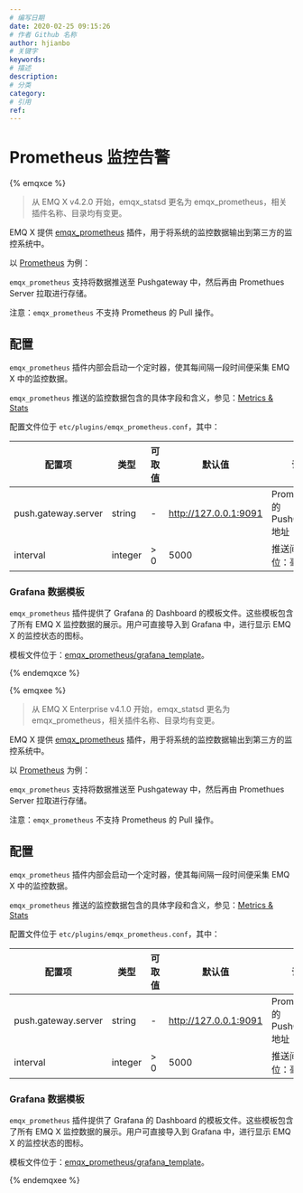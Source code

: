 ```yaml
---
# 编写日期
date: 2020-02-25 09:15:26
# 作者 Github 名称
author: hjianbo
# 关键字
keywords:
# 描述
description:
# 分类
category: 
# 引用
ref:
---
```



# Prometheus 监控告警

{% emqxce %}

> 从 EMQ X v4.2.0 开始，emqx_statsd 更名为 emqx_prometheus，相关插件名称、目录均有变更。

EMQ X 提供 [emqx_prometheus](https://github.com/emqx/emqx-prometheus) 插件，用于将系统的监控数据输出到第三方的监控系统中。

以 [Prometheus](https://prometheus.io) 为例：

`emqx_prometheus` 支持将数据推送至 Pushgateway 中，然后再由 Promethues Server 拉取进行存储。

注意：`emqx_prometheus` 不支持 Prometheus 的 Pull 操作。

## 配置

`emqx_prometheus` 插件内部会启动一个定时器，使其每间隔一段时间便采集 EMQ X 中的监控数据。

`emqx_prometheus` 推送的监控数据包含的具体字段和含义，参见：[Metrics & Stats](../advanced/metrics-and-stats.md)

配置文件位于 `etc/plugins/emqx_prometheus.conf`，其中：

|  配置项             | 类型    | 可取值    | 默认值                | 说明                           |
| ------------------- | ------- | --------- | --------------------- | ------------------------------ |
| push.gateway.server | string  | -         | http://127.0.0.1:9091 | Prometheus 的 PushGateway 地址 |
| interval            | integer | > 0       | 5000                  | 推送间隔，单位：毫秒           |

### Grafana 数据模板

`emqx_prometheus` 插件提供了 Grafana 的 Dashboard 的模板文件。这些模板包含了所有 EMQ X 监控数据的展示。用户可直接导入到 Grafana 中，进行显示 EMQ X 的监控状态的图标。

模板文件位于：[emqx_prometheus/grafana_template](https://github.com/emqx/emqx-prometheus/tree/master/grafana_template)。

{% endemqxce %}

{% emqxee %}

> 从 EMQ X Enterprise v4.1.0 开始，emqx_statsd 更名为 emqx_prometheus，相关插件名称、目录均有变更。

EMQ X 提供 [emqx_prometheus](https://github.com/emqx/emqx-prometheus) 插件，用于将系统的监控数据输出到第三方的监控系统中。

以 [Prometheus](https://prometheus.io) 为例：

`emqx_prometheus` 支持将数据推送至 Pushgateway 中，然后再由 Promethues Server 拉取进行存储。

注意：`emqx_prometheus` 不支持 Prometheus 的 Pull 操作。

## 配置

`emqx_prometheus` 插件内部会启动一个定时器，使其每间隔一段时间便采集 EMQ X 中的监控数据。

`emqx_prometheus` 推送的监控数据包含的具体字段和含义，参见：[Metrics & Stats](../advanced/metrics-and-stats.md)

配置文件位于 `etc/plugins/emqx_prometheus.conf`，其中：

|  配置项             | 类型    | 可取值    | 默认值                | 说明                           |
| ------------------- | ------- | --------- | --------------------- | ------------------------------ |
| push.gateway.server | string  | -         | http://127.0.0.1:9091 | Prometheus 的 PushGateway 地址 |
| interval            | integer | > 0       | 5000                  | 推送间隔，单位：毫秒           |

### Grafana 数据模板

`emqx_prometheus` 插件提供了 Grafana 的 Dashboard 的模板文件。这些模板包含了所有 EMQ X 监控数据的展示。用户可直接导入到 Grafana 中，进行显示 EMQ X 的监控状态的图标。

模板文件位于：[emqx_prometheus/grafana_template](https://github.com/emqx/emqx-prometheus/tree/master/grafana_template)。

{% endemqxee %}
